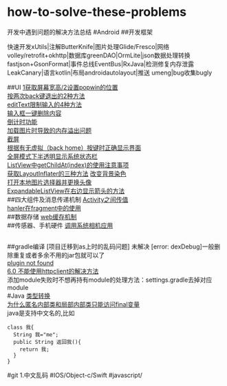 # how-to-solve-these-problems
开发中遇到问题的解决方法总结
#Android
##开发框架

快速开发xUtils|注解ButterKnife|图片处理Glide/Fresco|网络volley/retrofit+okhttp|数据库greenDAO|OrmLite|json数据处理转换fastjson+GsonFormat|事件总线EventBus|RxJava|检测修复内存泄露 LeakCanary|语言kotlin|布局androidautolayout|推送 umeng|bug收集bugly

##UI
[1获取屏幕宽高/2设置popwin的位置](https://github.com/yan96in/problems/blob/master/getwindow-setpopwin.md)<br>
[按两次back键退出的2种方法](https://github.com/yan96in/problems/blob/master/back.java)<br>
[editText限制输入的4种方法](https://github.com/yan96in/problems/blob/master/edittext.java)<br>
[输入框一键删除内容](https://github.com/yan96in/problems/blob/master/edittextWithDelete.java)<br>
[倒计时功能](https://github.com/yan96in/problems/blob/master/countdown-timer.md)<br>
[加载图片时导致的内存溢出问题](https://github.com/yan96in/problems/blob/master/load-image-oom.md)<br>
[截屏](https://github.com/yan96in/problems/blob/master/screen-shot.md)<br>
[根据有无虚拟（back home）按键时正确显示界面](https://github.com/yan96in/problems/blob/master/menu-key)<br>
[全屏模式下半透明显示系统状态栏](https://github.com/yan96in/problems/blob/master/fullscreen-with-statusbar.md)<br>
[ListView中getChildAt(index)的使用注意事项](https://github.com/yan96in/problems/blob/master/getChildAt.md)<br>
[获取LayoutInflater的三种方法](https://github.com/yan96in/problems/blob/master/getLayoutInflater.md)
[改变背景染色](https://github.com/yan96in/problems/wiki/%E6%94%B9%E5%8F%98(%E8%AE%BE%E7%BD%AE)%E6%8E%A7%E4%BB%B6%E7%9A%84%E8%83%8C%E6%99%AFTint%E8%89%B2)<br>
[打开本地图片选择器并更换头像](https://github.com/yan96in/problems/blob/master/change-avatar.md)<br>
[ExpandableListView在右边显示箭头的方法](https://github.com/yan96in/problems/blob/master/expandable-right-indicator)<br>
##四大组件及消息传递机制
[Activity之间传值](https://github.com/yan96in/problems/blob/master/intent-value-transmit.md)<br>
[hanler在fragment中的使用](https://github.com/yan96in/problems/blob/master/handler.md)<br>
##数据存储
[web缓存机制](https://github.com/yan96in/problems/blob/master/web-cache)<br>
##传感器、手机硬件
[调用系统相机应用](https://github.com/yan96in/problems/blob/master/camera.md)<br>
##
##
##gradle编译
[项目迁移到as上时的乱码问题] 未解决
[error: dexDebug]一般删除重复或者多余不用的jar包就可以了<br>
[plugin not found](https://github.com/yan96in/problems/blob/master/plugin-not-found.md)<br>
[6.0 不能使用httpclient的解决方法](https://github.com/yan96in/problems/blob/master/use-httpclient-under-6.md)<br>
添加module失败时不想再持有module的处理方法：settings.gradle去掉对应module<br>
#Java
[类型转换](https://github.com/yan96in/problems/blob/master/type-conversion.md)<br>
[为什么匿名内部类和局部内部类只能访问final变量](https://github.com/yan96in/problems/blob/master/inner-class-and-final.md)<br>
java是支持中文名的,比如
```
class 我{ 
  String 我="me";
  public String 返回我(){
    return 我;
  }
}
```
#git
1.中文乱码
#IOS/Object-c/Swift
#javascript/

